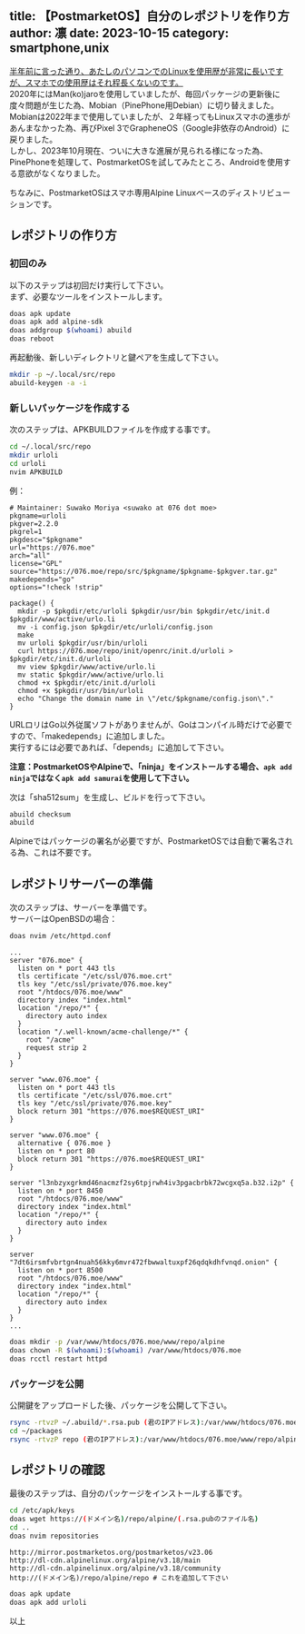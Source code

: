 title: 【PostmarketOS】自分のレポジトリを作り方
author: 凛
date: 2023-10-15
category: smartphone,unix
----
[半年前に言った通り、あたしのパソコンでのLinuxを使用歴が非常に長いですが、スマホでの使用歴はそれ程長くないのです。](/blog/crux-make-port-repository.xhtml)\
2020年にはMan(ko)jaroを使用していましたが、毎回パッケージの更新後に度々問題が生じた為、Mobian（PinePhone用Debian）に切り替えました。\
Mobianは2022年まで使用していましたが、２年経ってもLinuxスマホの進歩があんまなかった為、再びPixel 3でGrapheneOS（Google非依存のAndroid）に戻りました。\
しかし、2023年10月現在、ついに大きな進展が見られる様になった為、PinePhoneを処理して、PostmarketOSを試してみたところ、Androidを使用する意欲がなくなりました。

ちなみに、PostmarketOSはスマホ専用Alpine Linuxベースのディストリビューションです。

## レポジトリの作り方

### 初回のみ

以下のステップは初回だけ実行して下さい。\
まず、必要なツールをインストールします。

```sh
doas apk update
doas apk add alpine-sdk
doas addgroup $(whoami) abuild
doas reboot
```

再起動後、新しいディレクトリと鍵ペアを生成して下さい。

```sh
mkdir -p ~/.local/src/repo
abuild-keygen -a -i
```

### 新しいパッケージを作成する

次のステップは、APKBUILDファイルを作成する事です。

```sh
cd ~/.local/src/repo
mkdir urloli
cd urloli
nvim APKBUILD
```

例：

```
# Maintainer: Suwako Moriya <suwako at 076 dot moe>
pkgname=urloli
pkgver=2.2.0
pkgrel=1
pkgdesc="$pkgname"
url="https://076.moe"
arch="all"
license="GPL"
source="https://076.moe/repo/src/$pkgname/$pkgname-$pkgver.tar.gz"
makedepends="go"
options="!check !strip"

package() {
  mkdir -p $pkgdir/etc/urloli $pkgdir/usr/bin $pkgdir/etc/init.d $pkgdir/www/active/urlo.li
  mv -i config.json $pkgdir/etc/urloli/config.json
  make
  mv urloli $pkgdir/usr/bin/urloli
  curl https://076.moe/repo/init/openrc/init.d/urloli > $pkgdir/etc/init.d/urloli
  mv view $pkgdir/www/active/urlo.li
  mv static $pkgdir/www/active/urlo.li
  chmod +x $pkgdir/etc/init.d/urloli
  chmod +x $pkgdir/usr/bin/urloli
  echo "Change the domain name in \"/etc/$pkgname/config.json\"."
}
```

URLロリはGo以外従属ソフトがありませんが、Goはコンパイル時だけで必要ですので、「makedepends」に追加しました。\
実行するには必要であれば、「depends」に追加して下さい。

**注意：PostmarketOSやAlpineで、「ninja」をインストールする場合、`apk add ninja`ではなく`apk add samurai`を使用して下さい。**

次は「sha512sum」を生成し、ビルドを行って下さい。

```sh
abuild checksum
abuild
```

Alpineではパッケージの署名が必要ですが、PostmarketOSでは自動で署名される為、これは不要です。

## レポジトリサーバーの準備

次のステップは、サーバーを準備です。\
サーバーはOpenBSDの場合：

```sh
doas nvim /etc/httpd.conf
```

```
...
server "076.moe" {
  listen on * port 443 tls
  tls certificate "/etc/ssl/076.moe.crt"
  tls key "/etc/ssl/private/076.moe.key"
  root "/htdocs/076.moe/www"
  directory index "index.html"
  location "/repo/*" {
    directory auto index
  }
  location "/.well-known/acme-challenge/*" {
    root "/acme"
    request strip 2
  }
}

server "www.076.moe" {
  listen on * port 443 tls
  tls certificate "/etc/ssl/076.moe.crt"
  tls key "/etc/ssl/private/076.moe.key"
  block return 301 "https://076.moe$REQUEST_URI"
}

server "www.076.moe" {
  alternative { 076.moe }
  listen on * port 80
  block return 301 "https://076.moe$REQUEST_URI"
}

server "l3nbzyxgrkmd46nacmzf2sy6tpjrwh4iv3pgacbrbk72wcgxq5a.b32.i2p" {
  listen on * port 8450
  root "/htdocs/076.moe/www"
  directory index "index.html"
  location "/repo/*" {
    directory auto index
  }
}

server "7dt6irsmfvbrtgn4nuah56kky6mvr472fbwwaltuxpf26qdqkdhfvnqd.onion" {
  listen on * port 8500
  root "/htdocs/076.moe/www"
  directory index "index.html"
  location "/repo/*" {
    directory auto index
  }
}
...
```

```sh
doas mkdir -p /var/www/htdocs/076.moe/www/repo/alpine
doas chown -R $(whoami):$(whoami) /var/www/htdocs/076.moe
doas rcctl restart httpd
```

### パッケージを公開

公開鍵をアップロードした後、パッケージを公開して下さい。

```sh
rsync -rtvzP ~/.abuild/*.rsa.pub (君のIPアドレス):/var/www/htdocs/076.moe/www/repo/alpine
cd ~/packages
rsync -rtvzP repo (君のIPアドレス):/var/www/htdocs/076.moe/www/repo/alpine
```

## レポジトリの確認

最後のステップは、自分のパッケージをインストールする事です。

```sh
cd /etc/apk/keys
doas wget https://(ドメイン名)/repo/alpine/(.rsa.pubのファイル名)
cd ..
doas nvim repositories
```

```
http://mirror.postmarketos.org/postmarketos/v23.06
http://dl-cdn.alpinelinux.org/alpine/v3.18/main
http://dl-cdn.alpinelinux.org/alpine/v3.18/community
http://(ドメイン名)/repo/alpine/repo # これを追加して下さい
```

```sh
doas apk update
doas apk add urloli
```

以上
